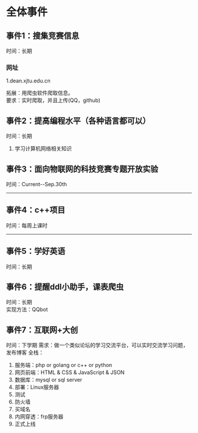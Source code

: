 # 全体事件
## 事件1：搜集竞赛信息
时间：长期  
### 网址
1.dean.xjtu.edu.cn  

拓展：用爬虫软件爬取信息。  
要求：实时爬取，并且上传(QQ，github)  


## 事件2：提高编程水平（各种语言都可以）
时间：长期  
1. 学习计算机网络相关知识


## 事件3：面向物联网的科技竞赛专题开放实验
时间：Current--Sep.30th  
 

***
## 事件4：c++项目
时间：每周上课时  
***


## 事件5：学好英语
时间：长期  


## 事件6：提醒ddl小助手，课表爬虫
时间：长期  
实现方法：QQbot  


## 事件7：互联网+大创
时间：下学期
需求：做一个类似论坛的学习交流平台，可以实时交流学习问题，发布博客
全栈：  
1. 服务端：php or golang or c++ or python  
2. 网页前端：HTML & CSS & JavaScript & JSON  
3. 数据库：mysql or sql server  
4. 部署：Linux服务器  
5. 测试  
6. 防火墙  
7. 买域名  
8. 内网穿透：frp服务器  
9. 正式上线  